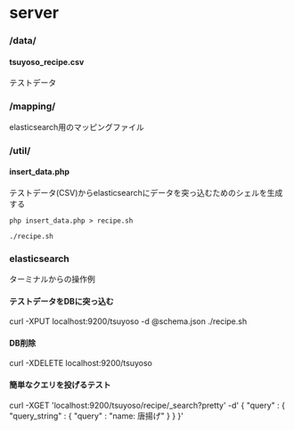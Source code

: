 # server

### /data/
#### tsuyoso_recipe.csv
テストデータ

### /mapping/
elasticsearch用のマッピングファイル

### /util/
#### insert_data.php
テストデータ(CSV)からelasticsearchにデータを突っ込むためのシェルを生成する

`php insert_data.php > recipe.sh`

`./recipe.sh`

### elasticsearch

ターミナルからの操作例

#### テストデータをDBに突っ込む
curl -XPUT localhost:9200/tsuyoso -d @schema.json
./recipe.sh

#### DB削除
curl -XDELETE localhost:9200/tsuyoso

#### 簡単なクエリを投げるテスト

curl -XGET 'localhost:9200/tsuyoso/recipe/_search?pretty' -d'
{
   "query" : {
        "query_string" : {
            "query" : "name: 唐揚げ"
        }
    }
}'
